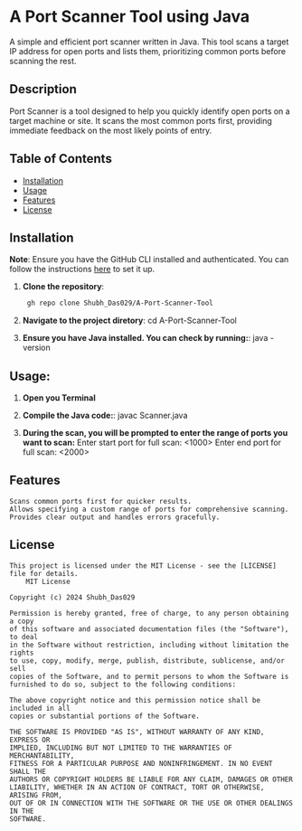 
# A Port Scanner Tool using Java

A simple and efficient port scanner written in Java. This tool scans a target IP address for open ports and lists them, prioritizing common ports before scanning the rest.

## Description

Port Scanner is a tool designed to help you quickly identify open ports on a target machine or site. It scans the most common ports first, providing immediate feedback on the most likely points of entry. 

## Table of Contents

- [Installation](#installation)
- [Usage](#usage)
- [Features](#features)
- [License](#license)

## Installation
**Note**: Ensure you have the GitHub CLI installed and authenticated. You can follow the instructions [here](https://cli.github.com/manual/installation) to set it up.



1. **Clone the repository**:
   ```bash
    gh repo clone Shubh_Das029/A-Port-Scanner-Tool

2. **Navigate to the project diretory**:
     cd A-Port-Scanner-Tool

3. **Ensure you have Java installed. You can check by running:**:
     java -version


## Usage:

1.  **Open you Terminal**
2.  **Compile the Java code:**:
        javac Scanner.java

3.  **During the scan, you will be prompted to enter the range of ports you want to scan:**
        Enter start port for full scan: <1000>
        Enter end port for full scan: <2000>
## Features
    Scans common ports first for quicker results.
    Allows specifying a custom range of ports for comprehensive scanning.
    Provides clear output and handles errors gracefully.
## License
    This project is licensed under the MIT License - see the [LICENSE] file for details.
        MIT License

    Copyright (c) 2024 Shubh_Das029

    Permission is hereby granted, free of charge, to any person obtaining a copy
    of this software and associated documentation files (the "Software"), to deal
    in the Software without restriction, including without limitation the rights
    to use, copy, modify, merge, publish, distribute, sublicense, and/or sell
    copies of the Software, and to permit persons to whom the Software is
    furnished to do so, subject to the following conditions:

    The above copyright notice and this permission notice shall be included in all
    copies or substantial portions of the Software.

    THE SOFTWARE IS PROVIDED "AS IS", WITHOUT WARRANTY OF ANY KIND, EXPRESS OR
    IMPLIED, INCLUDING BUT NOT LIMITED TO THE WARRANTIES OF MERCHANTABILITY,
    FITNESS FOR A PARTICULAR PURPOSE AND NONINFRINGEMENT. IN NO EVENT SHALL THE
    AUTHORS OR COPYRIGHT HOLDERS BE LIABLE FOR ANY CLAIM, DAMAGES OR OTHER
    LIABILITY, WHETHER IN AN ACTION OF CONTRACT, TORT OR OTHERWISE, ARISING FROM,
    OUT OF OR IN CONNECTION WITH THE SOFTWARE OR THE USE OR OTHER DEALINGS IN THE
    SOFTWARE.
